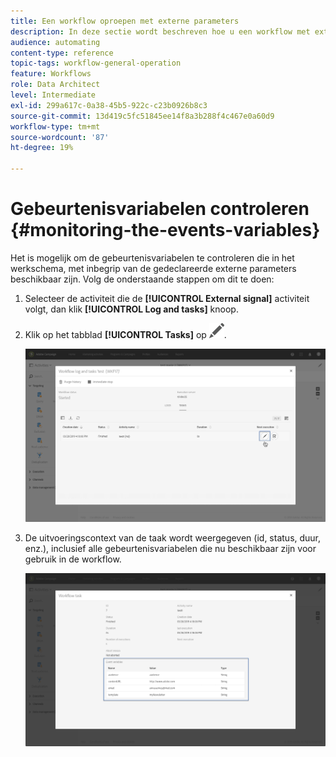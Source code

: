 ```yaml
---
title: Een workflow oproepen met externe parameters
description: In deze sectie wordt beschreven hoe u een workflow met externe parameters kunt aanroepen.
audience: automating
content-type: reference
topic-tags: workflow-general-operation
feature: Workflows
role: Data Architect
level: Intermediate
exl-id: 299a617c-0a38-45b5-922c-c23b0926b8c3
source-git-commit: 13d419c5fc51845ee14f8a3b288f4c467e0a60d9
workflow-type: tm+mt
source-wordcount: '87'
ht-degree: 19%

---
```


# Gebeurtenisvariabelen controleren {#monitoring-the-events-variables}

Het is mogelijk om de gebeurtenisvariabelen te controleren die in het werkschema, met inbegrip van de gedeclareerde externe parameters beschikbaar zijn. Volg de onderstaande stappen om dit te doen:

1. Selecteer de activiteit die de **[!UICONTROL External signal]** activiteit volgt, dan klik **[!UICONTROL Log and tasks]** knoop.
1. Klik op het tabblad **[!UICONTROL Tasks]** op ![](assets/edit_darkgrey-24px.png).

   ![](assets/extsignal_monitoring_2.png)

1. De uitvoeringscontext van de taak wordt weergegeven (id, status, duur, enz.), inclusief alle gebeurtenisvariabelen die nu beschikbaar zijn voor gebruik in de workflow.

   ![](assets/extsignal_monitoring_3.png)
